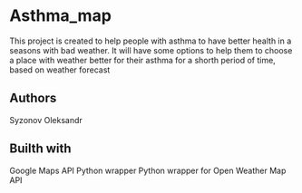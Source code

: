 # Asthma_map
This project is created to help people with asthma to have better health in a seasons with bad weather. 
It will have some options to help them to choose a place with weather better for their asthma for a shorth period of time, 
based on weather forecast

## Authors 
Syzonov Oleksandr

## Builth with
Google Maps API Python wrapper
Python wrapper for Open Weather Map API
